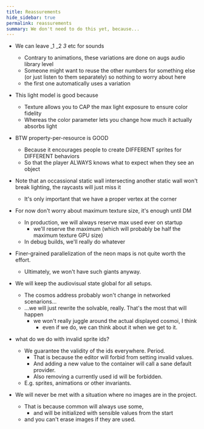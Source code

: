 ```yaml
---
title: Reassurements
hide_sidebar: true
permalink: reassurements
summary: We don't need to do this yet, because...
---
```


- We can leave _1 _2 _3_ etc for sounds
	- Contrary to animations, these variations are done on augs audio library level
	- Someone might want to reuse the other numbers for something else (or just listen to them separately) so nothing to worry about here
	- the first one automatically uses a variation

- This light model is good because
	- Texture allows you to CAP the max light exposure to ensure color fidelity
	- Whereas the color parameter lets you change how much it actually absorbs light

- BTW property-per-resource is GOOD
	- Because it encourages people to create DIFFERENT sprites for DIFFERENT behaviors
	- So that the player ALWAYS knows what to expect when they see an object

- Note that an occassional static wall intersecting another static wall won't break lighting, the raycasts will just miss it
	- It's only important that we have a proper vertex at the corner

- For now don't worry about maximum texture size, it's enough until DM
	- In production, we will always reserve max used ever on startup
		- we'll reserve the maximum (which will probably be half the maximum texture GPU size)
	- In debug builds, we'll really do whatever

- Finer-grained parallelization of the neon maps is not quite worth the effort.
	- Ultimately, we won't have such giants anyway.

- We will keep the audiovisual state global for all setups.
	- The cosmos address probably won't change in networked scenarions...
	- ...we will just rewrite the solvable, really. That's the most that will happen
		- we won't really juggle around the actual displayed cosmoi, I think
			- even if we do, we can think about it when we get to it.

- what do we do with invalid sprite ids?
	- We guarantee the validity of the ids everywhere. Period.
		- That is because the editor will forbid from setting invalid values.
		- And adding a new value to the container will call a sane default provider.
		- Also removing a currently used id will be forbidden.
	- E.g. sprites, animations or other invariants.

- We will never be met with a situation where no images are in the project.
	- That is because common will always use some,
		- and will be initialized with sensible values from the start
	- and you can't erase images if they are used.
